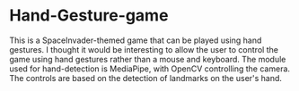 # Hand-Gesture-game
This is a SpaceInvader-themed game that can be played using hand gestures. I thought it would be interesting to allow the user to control the game using hand gestures
rather than a mouse and keyboard. The module used for hand-detection is MediaPipe, with OpenCV controlling the camera. The controls are based on the detection of landmarks on
the user's hand.
